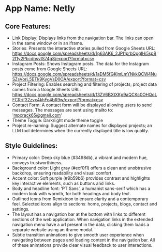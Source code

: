 # **App Name**: Netly

## Core Features:

- Link Display: Displays links from the navigation bar. The links can open in the same window or in an iframe.
- Stories: Presents the interactive stories pulled from Google Sheets URL: https://docs.google.com/spreadsheets/d/1p63AK6_2JPI1prbQpglHi5spB2f1y2PbcdnsvtS74g8/export?format=csv
- Instagram Posts: Shows Instagram posts. The data for the Instagram posts come from Google Sheets URL: https://docs.google.com/spreadsheets/d/1aDM5fGKjmLmYNkkQCW4NuSZsVorj_5ETk9KygVsD0OA/export?format=csv
- Project Filtering: Enables searching and filtering of projects; project data comes from a Google Sheets URL: https://docs.google.com/spreadsheets/d/13ZV6BXtXKp9aQCKc0OHQoLFCRrif32zvx4khFc4bR9w/export?format=csv
- Contact Form: A contact form will be displayed allowing users to send messages. The messages are sent using mailto to: 'mpcrack65@gmail.com'
- Theme Toggle: Dark/light mode theme toggle
- Project re-naming: Suggest alternate names for displayed projects; an LLM tool determines when the currently displayed title is low quality.

## Style Guidelines:

- Primary color: Deep sky blue (#3498db), a vibrant and modern hue, conveys trustworthiness.
- Background color: Light gray (#ecf0f1) offers a clean and unobtrusive backdrop, ensuring readability and visual comfort.
- Accent color: Soft purple (#9b59b6) provides contrast and highlights key interactive elements, such as buttons and links.
- Body and headline font: 'PT Sans', a humanist sans-serif which has a modern look with warmth, for both headings and body text.
- Outlined icons from Remixicon to ensure clarity and a contemporary feel. Selected icons align to sections: home, projects, blogs, contact and settings.
- The layout has a navigation bar at the bottom with links to different sections of the web application. When navigation links in the extended navigation menu have a url present in the data, clicking them loads a separate website using an iframe modal.
- Subtle transition animations to give smooth user experience when navigating between pages and loading content in the navigation bar. All of these animations provide clear visual feedback to user interactions.